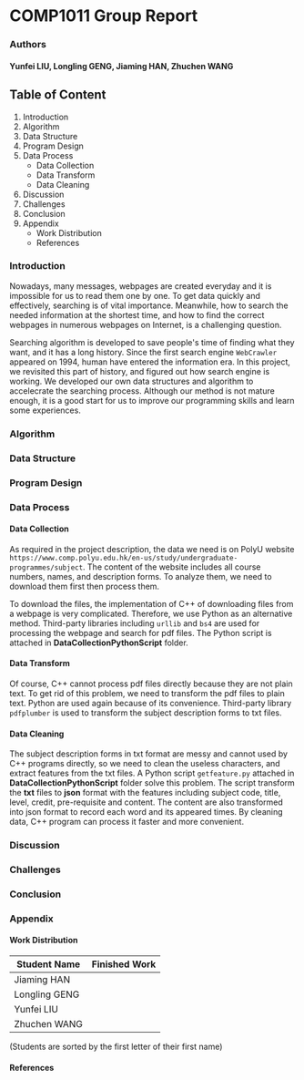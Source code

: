 # COMP1011 Group Report
### Authors
#### Yunfei LIU, Longling GENG, Jiaming HAN, Zhuchen WANG

## Table of Content
1. Introduction
2. Algorithm
3. Data Structure
4. Program Design
5. Data Process
    - Data Collection
    - Data Transform
    - Data Cleaning
6. Discussion
7. Challenges
8. Conclusion 
9. Appendix
    - Work Distribution
    - References

### Introduction
Nowadays, many messages, webpages are created everyday and it is impossible for us to read them one by one. To get data quickly and effectively, searching is of vital importance. Meanwhile, how to search the needed information at the shortest time, and how to find the correct webpages in numerous webpages on Internet, is a challenging question.

Searching algorithm is developed to save people's time of finding what they want, and it has a long history. Since the first search engine `WebCrawler` appeared on 1994, human have entered the information era. In this project, we revisited this part of history, and figured out how search engine is working. We developed our own data structures and algorithm to accelecrate the searching process. Although our method is not mature enough, it is a good start for us to improve our programming skills and learn some experiences.

### Algorithm
### Data Structure
### Program Design
### Data Process
#### Data Collection
As required in the project description, the data we need is on PolyU website `https://www.comp.polyu.edu.hk/en-us/study/undergraduate-programmes/subject`. The content of the website includes all course numbers, names, and description forms. To analyze them, we need to download them first then process them.

To download the files, the implementation of C++ of downloading files from a webpage is very complicated. Therefore, we use Python as an alternative method. Third-party libraries including `urllib` and `bs4` are used for processing the webpage and search for pdf files. The Python script is attached in **DataCollectionPythonScript** folder.

#### Data Transform
Of course, C++ cannot process pdf files directly because they are not plain text. To get rid of this problem, we need to transform the pdf files to plain text. Python are used again because of its convenience. Third-party library `pdfplumber` is used to transform the subject description forms to txt files.

#### Data Cleaning
The subject description forms in txt format are messy and cannot used by C++ programs directly, so we need to clean the useless characters, and extract features from the txt files. A Python script `getfeature.py` attached in **DataCollectionPythonScript** folder solve this problem. The script transform the **txt** files to **json** format with the features including subject code, title, level, credit, pre-requisite and content. The content are also transformed into json format to record each word and its appeared times. By cleaning data, C++ program can process it faster and more convenient.

### Discussion
### Challenges
### Conclusion
### Appendix
#### Work Distribution
| Student Name | Finished Work |
| ---- | ---- | 
| Jiaming HAN | |
| Longling GENG | |
| Yunfei LIU | |
| Zhuchen WANG | |
(Students are sorted by the first letter of their first name)

#### References